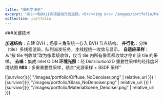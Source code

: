 ```yaml
---
title: "图形学渲染"
excerpt: "用C++和DX11实现基础光线追踪。<br/><img src='/images/portfolio/MaterialScene_Denoiser.png'>"
collection: portfolio
---
```


###关键技术

**加速结构**：自建 BVH；场景三角形统一存入 BVH 节点结构。 
**并行化**：分块（tile）多线程渲染，队列派发任务，主线程统一收敛与显示。 
**自适应采样**：从“按 tile 判收敛”改为像素级收敛，仅当 tile 内所有像素都收敛才停止该 tile 的采样。 
**去噪**：集成 Intel OIDN
**环境光照**：经 Distribution2D 重要性采样的经纬度环境贴图
**MIS**：多重重要性采样，结合“光源采样 + BSDF 采样”

![survivor]({{ "/images/portfolio/Diffuse_NoDenoiser.png" | relative_url }})
![survivor]({{ "/images/portfolio/Glass_NoDenoiser.png" | relative_url }})
![survivor]({{ "/images/portfolio/MaterialScene_Denoiser.png" | relative_url }})

